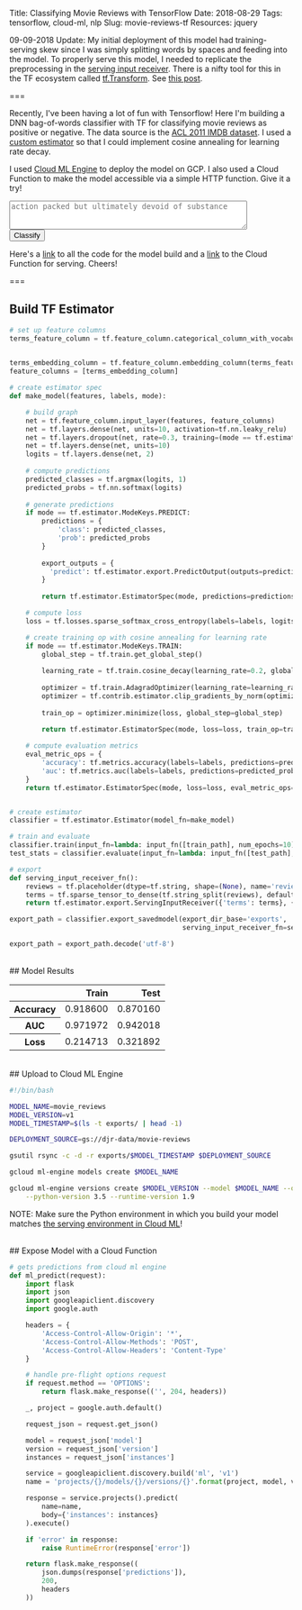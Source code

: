 Title: Classifying Movie Reviews with TensorFlow
Date: 2018-08-29
Tags: tensorflow, cloud-ml, nlp
Slug: movie-reviews-tf
Resources: jquery

09-09-2018 Update: My initial deployment of this model had training-serving skew since I was simply splitting words by spaces and feeding into the model.  To properly serve this model, I needed to replicate the preprocessing in the [serving input receiver](https://www.tensorflow.org/guide/saved_model#prepare_serving_inputs).  There is a nifty tool for this in the TF ecosystem called [tf.Transform](https://github.com/tensorflow/transform).  See [this post](tf-transform.html).

===

Recently, I've been having a lot of fun with Tensorflow!  Here I'm building a DNN bag-of-words classifier with TF for classifying movie reviews as positive or negative.  The data source is the [ACL 2011 IMDB dataset](http://ai.stanford.edu/~amaas/data/sentiment/).  I used a [custom estimator](https://www.tensorflow.org/guide/custom_estimators) so that I could implement cosine annealing for learning rate decay.

I used [Cloud ML Engine](https://cloud.google.com/ml-engine/docs/tensorflow/deploying-models) to deploy the model on GCP.  I also used a Cloud Function to make the model accessible via a simple HTTP function.  Give it a try!

<form id="movie_reviews">
<textarea name="review" cols="50" rows="3" placeholder="action packed but ultimately devoid of substance"></textarea>
<br />
<input type="submit" value="Classify" />
<span id="review_class"></span>
</form>

<script type="text/javascript">
$(document).ready(function() {
    $('form#movie_reviews').submit(function(event) {
        var formData = {
            'model': 'movie_reviews',
            'version': 'v3',
            'instances': [$('textarea[name=review]').val()]
        };
        
        $("span#review_class").html('<img src="/theme/images/ajax-loader.gif" alt="Loading..." />');

        $.ajax({
            type: 'POST',
            url: 'https://us-central1-blog-180218.cloudfunctions.net/ml_predict',
            data: JSON.stringify(formData),
            dataType: 'json',
            contentType: 'application/json',
            crossDomain: true,
            success: function(data){
                max_class = data[0]['class'];
                if (max_class == 1) {
                    $("span#review_class").html("Positive").css('color', '#006400');
                } else {
                    $("span#review_class").html("Negative").css('color', '#B22222');
                }
            }
        })

        event.preventDefault();
    });
});
</script>

Here's a [link](https://github.com/donaldrauscher/movie-reviews-tf) to all the code for the model build and a [link](https://github.com/donaldrauscher/blog-pelican/tree/master/functions/ml_predict) to the Cloud Function for serving. Cheers!

===


## Build TF Estimator

```python
# set up feature columns
terms_feature_column = tf.feature_column.categorical_column_with_vocabulary_list(key='terms', 
                                                                                 vocabulary_list=vocab)

terms_embedding_column = tf.feature_column.embedding_column(terms_feature_column, dimension=10)
feature_columns = [terms_embedding_column]

# create estimator spec
def make_model(features, labels, mode):

    # build graph
    net = tf.feature_column.input_layer(features, feature_columns)
    net = tf.layers.dense(net, units=10, activation=tf.nn.leaky_relu)
    net = tf.layers.dropout(net, rate=0.3, training=(mode == tf.estimator.ModeKeys.TRAIN))
    net = tf.layers.dense(net, units=10)
    logits = tf.layers.dense(net, 2)
    
    # compute predictions
    predicted_classes = tf.argmax(logits, 1)
    predicted_probs = tf.nn.softmax(logits)
    
    # generate predictions
    if mode == tf.estimator.ModeKeys.PREDICT:
        predictions = {
            'class': predicted_classes,
            'prob': predicted_probs
        }
        
        export_outputs = {
          'predict': tf.estimator.export.PredictOutput(outputs=predictions)
        }
        
        return tf.estimator.EstimatorSpec(mode, predictions=predictions, export_outputs=export_outputs)

    # compute loss
    loss = tf.losses.sparse_softmax_cross_entropy(labels=labels, logits=logits)

    # create training op with cosine annealing for learning rate
    if mode == tf.estimator.ModeKeys.TRAIN:
        global_step = tf.train.get_global_step()
        
        learning_rate = tf.train.cosine_decay(learning_rate=0.2, global_step=global_step, alpha=0.05, decay_steps=10000)
        
        optimizer = tf.train.AdagradOptimizer(learning_rate=learning_rate)
        optimizer = tf.contrib.estimator.clip_gradients_by_norm(optimizer, 5.0)
        
        train_op = optimizer.minimize(loss, global_step=global_step)
        
        return tf.estimator.EstimatorSpec(mode, loss=loss, train_op=train_op)

    # compute evaluation metrics
    eval_metric_ops = {
        'accuracy': tf.metrics.accuracy(labels=labels, predictions=predicted_classes),
        'auc': tf.metrics.auc(labels=labels, predictions=predicted_probs[:, 1])
    }
    return tf.estimator.EstimatorSpec(mode, loss=loss, eval_metric_ops=eval_metric_ops)


# create estimator
classifier = tf.estimator.Estimator(model_fn=make_model)

# train and evaluate
classifier.train(input_fn=lambda: input_fn([train_path], num_epochs=10))
test_stats = classifier.evaluate(input_fn=lambda: input_fn([test_path], num_epochs=1))

# export
def serving_input_receiver_fn():
    reviews = tf.placeholder(dtype=tf.string, shape=(None), name='reviews')
    terms = tf.sparse_tensor_to_dense(tf.string_split(reviews), default_value='')
    return tf.estimator.export.ServingInputReceiver({'terms': terms}, {'reviews': reviews})

export_path = classifier.export_savedmodel(export_dir_base='exports',
                                           serving_input_receiver_fn=serving_input_receiver_fn)

export_path = export_path.decode('utf-8')
```


<br />
## Model Results

<table class="pretty" style="margin-left: 0px;">
  <thead>
    <tr style="text-align: right;">
      <th></th>
      <th>Train</th>
      <th>Test</th>
    </tr>
  </thead>
  <tbody>
    <tr>
      <th>Accuracy</th>
      <td>0.918600</td>
      <td>0.870160</td>
    </tr>
    <tr>
      <th>AUC</th>
      <td>0.971972</td>
      <td>0.942018</td>
    </tr>
    <tr>
      <th>Loss</th>
      <td>0.214713</td>
      <td>0.321892</td>
    </tr>
  </tbody>
</table>


<br />
## Upload to Cloud ML Engine

``` bash
#!/bin/bash

MODEL_NAME=movie_reviews
MODEL_VERSION=v1
MODEL_TIMESTAMP=$(ls -t exports/ | head -1)

DEPLOYMENT_SOURCE=gs://djr-data/movie-reviews

gsutil rsync -c -d -r exports/$MODEL_TIMESTAMP $DEPLOYMENT_SOURCE

gcloud ml-engine models create $MODEL_NAME

gcloud ml-engine versions create $MODEL_VERSION --model $MODEL_NAME --origin $DEPLOYMENT_SOURCE \
    --python-version 3.5 --runtime-version 1.9
```

NOTE: Make sure the Python environment in which you build your model matches [the serving environment in Cloud ML](https://cloud.google.com/ml-engine/docs/tensorflow/runtime-version-list)!  


<br />
## Expose Model with a Cloud Function

```python
# gets predictions from cloud ml engine
def ml_predict(request):
    import flask
    import json
    import googleapiclient.discovery
    import google.auth

    headers = {
        'Access-Control-Allow-Origin': '*',
        'Access-Control-Allow-Methods': 'POST',
        'Access-Control-Allow-Headers': 'Content-Type'
    }

    # handle pre-flight options request
    if request.method == 'OPTIONS':
        return flask.make_response(('', 204, headers))

    _, project = google.auth.default()

    request_json = request.get_json()

    model = request_json['model']
    version = request_json['version']
    instances = request_json['instances']

    service = googleapiclient.discovery.build('ml', 'v1')
    name = 'projects/{}/models/{}/versions/{}'.format(project, model, version)

    response = service.projects().predict(
        name=name,
        body={'instances': instances}
    ).execute()

    if 'error' in response:
        raise RuntimeError(response['error'])

    return flask.make_response((
        json.dumps(response['predictions']),
        200,
        headers
    ))
```
